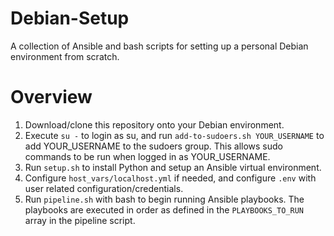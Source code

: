 # Debian-Setup
A collection of Ansible and bash scripts for setting up a personal Debian environment from scratch.
# Overview
1. Download/clone this repository onto your Debian environment. 
2. Execute `su -` to login as su, and run `add-to-sudoers.sh YOUR_USERNAME` to add YOUR_USERNAME to the sudoers group. This allows sudo commands to be run when logged in as YOUR_USERNAME.
3. Run `setup.sh` to install Python and setup an Ansible virtual environment.
4. Configure `host_vars/localhost.yml` if needed, and configure `.env` with user related configuration/credentials.
5. Run `pipeline.sh` with bash to begin running Ansible playbooks. The playbooks are executed in order as defined in the `PLAYBOOKS_TO_RUN` array in the pipeline script.

